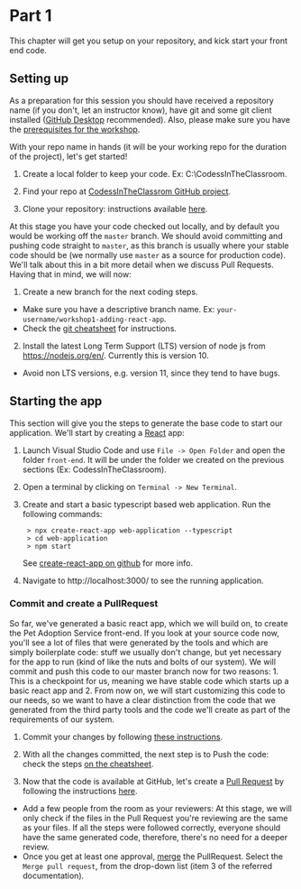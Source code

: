# Part 1
This chapter will get you setup on your repository, and kick start your front end code.

## Setting up

As a preparation for this session you should have received a repository name (if you don't, let an instructor know), have git and some git client installed ([GitHub Desktop](https://desktop.github.com/) recommended). Also, please make sure you have the [prerequisites for the workshop](../workshop-prerequisites.md).

With your repo name in hands (it will be your working repo for the duration of the project), let's get started!

 1. Create a local folder to keep your code. Ex: C:\CodessInTheClassroom.

 2. Find your repo at [CodessInTheClassrom GitHub project](https://github.com/codessintheclassroom).

 3. Clone your repository: instructions available [here](../git-cheatsheet.md#clone).

At this stage you have your code checked out locally, and by default you would be working off the `master` branch. We should avoid committing and pushing code straight to `master`, as this branch is usually where your stable code should be (we normally use `master` as a source for production code). We'll talk about this in a bit more detail when we discuss Pull Requests.
Having that in mind, we will now:

 1. Create a new branch for the next coding steps.
   * Make sure you have a descriptive branch name. Ex: `your-username/workshop1-adding-react-app`.
   * Check the [git cheatsheet](../git-cheatsheet.md#create-a-branch) for instructions.

 2. Install the latest Long Term Support (LTS) version of node js from https://nodejs.org/en/. Currently this is version 10.
   * Avoid non LTS versions, e.g. version 11, since they tend to have bugs.

## Starting the app
 This section will give you the steps to generate the base code to start our application.
 We'll start by creating a [React](https://reactjs.org/) app:

1. Launch Visual Studio Code and use `File -> Open Folder` and open the folder `front-end`. It will be under the folder we created on the previous sections (Ex: CodessInTheClassroom).

2. Open a terminal by clicking on `Terminal -> New Terminal`.

3. Create and start a basic typescript based web application. Run the following commands:
	```
	 > npx create-react-app web-application --typescript
	 > cd web-application
	 > npm start
	```
	 See [create-react-app on github](https://facebook.github.io/create-react-app/docs/getting-started)  for more info.

4. Navigate to http://localhost:3000/ to see the running application.

### Commit and create a PullRequest

So far, we've generated a basic react app, which we will build on, to create the Pet Adoption Service front-end. If you look at your source code now, you'll see a lot of files that were generated by the tools and which are simply boilerplate code: stuff we usually don't change, but yet necessary for the app to run (kind of like the nuts and bolts of our system).
We will commit and push this code to our master branch now for two reasons: 1. This is a checkpoint for us, meaning we have stable code which starts up a basic react app and 2. From now on, we will start customizing this code to our needs, so we want to have a clear distinction from the code that we generated from the third party tools and the code we'll create as part of the requirements of our system.

1. Commit your changes by following [these instructions](../git-cheatsheet.md#commit).

2. With all the changes committed, the next step is to Push the code: check the steps [on the cheatsheet](../git-cheatsheet.md#push).

3. Now that the code is available at GitHub, let's create a [Pull Request](https://help.github.com/en/articles/about-pull-requests) by following the instructions [here](https://help.github.com/en/articles/creating-a-pull-request#creating-the-pull-request).
  * Add a few people from the room as your reviewers: At this stage, we will only check if the files in the Pull Request you're reviewing are the same as your files. If all the steps were followed correctly, everyone should have the same generated code, therefore, there's no need for a deeper review.
  * Once you get at least one approval, [merge](https://help.github.com/en/articles/merging-a-pull-request#merging-a-pull-request-on-github) the PullRequest. Select the `Merge pull request`, from the drop-down list (item 3 of the referred documentation).


